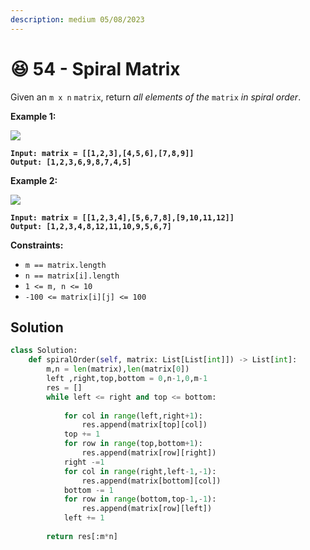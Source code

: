 ```yaml
---
description: medium 05/08/2023
---
```


# 😆 54 - Spiral Matrix

Given an `m x n` `matrix`, return _all elements of the_ `matrix` _in spiral order_.

&#x20;

**Example 1:**

![](https://assets.leetcode.com/uploads/2020/11/13/spiral1.jpg)

<pre><code><strong>Input: matrix = [[1,2,3],[4,5,6],[7,8,9]]
</strong><strong>Output: [1,2,3,6,9,8,7,4,5]
</strong></code></pre>

**Example 2:**

![](https://assets.leetcode.com/uploads/2020/11/13/spiral.jpg)

<pre><code><strong>Input: matrix = [[1,2,3,4],[5,6,7,8],[9,10,11,12]]
</strong><strong>Output: [1,2,3,4,8,12,11,10,9,5,6,7]
</strong></code></pre>

&#x20;

**Constraints:**

* `m == matrix.length`
* `n == matrix[i].length`
* `1 <= m, n <= 10`
* `-100 <= matrix[i][j] <= 100`

## Solution

```python
class Solution:
    def spiralOrder(self, matrix: List[List[int]]) -> List[int]:
        m,n = len(matrix),len(matrix[0])
        left ,right,top,bottom = 0,n-1,0,m-1
        res = []
        while left <= right and top <= bottom:
            
            for col in range(left,right+1):
                res.append(matrix[top][col])
            top += 1
            for row in range(top,bottom+1):
                res.append(matrix[row][right])
            right -=1
            for col in range(right,left-1,-1):
                res.append(matrix[bottom][col])
            bottom -= 1
            for row in range(bottom,top-1,-1):
                res.append(matrix[row][left])
            left += 1
            
        return res[:m*n]
```
